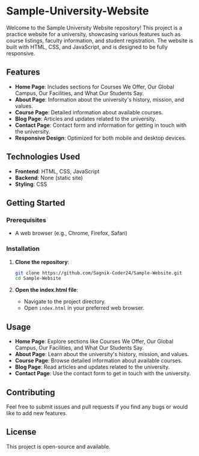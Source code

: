 # Sample-University-Website

Welcome to the Sample University Website repository! This project is a practice website for a university, showcasing various features such as course listings, faculty information, and student registration. The website is built with HTML, CSS, and JavaScript, and is designed to be fully responsive.

## Features

- **Home Page**: Includes sections for Courses We Offer, Our Global Campus, Our Facilities, and What Our Students Say.
- **About Page**: Information about the university's history, mission, and values.
- **Course Page**: Detailed information about available courses.
- **Blog Page**: Articles and updates related to the university.
- **Contact Page**: Contact form and information for getting in touch with the university.
- **Responsive Design**: Optimized for both mobile and desktop devices.

## Technologies Used

- **Frontend**: HTML, CSS, JavaScript
- **Backend**: None (static site)
- **Styling**: CSS

## Getting Started

### Prerequisites

- A web browser (e.g., Chrome, Firefox, Safari)

### Installation

1. **Clone the repository**:

   ```bash
   git clone https://github.com/Sagnik-Coder24/Sample-Website.git
   cd Sample-Website
   ```

2. **Open the index.html file**:
   - Navigate to the project directory.
   - Open `index.html` in your preferred web browser.

## Usage

- **Home Page**: Explore sections like Courses We Offer, Our Global Campus, Our Facilities, and What Our Students Say.
- **About Page**: Learn about the university's history, mission, and values.
- **Course Page**: Browse detailed information about available courses.
- **Blog Page**: Read articles and updates related to the university.
- **Contact Page**: Use the contact form to get in touch with the university.

## Contributing

Feel free to submit issues and pull requests if you find any bugs or would like to add new features.

## License

This project is open-source and available.
